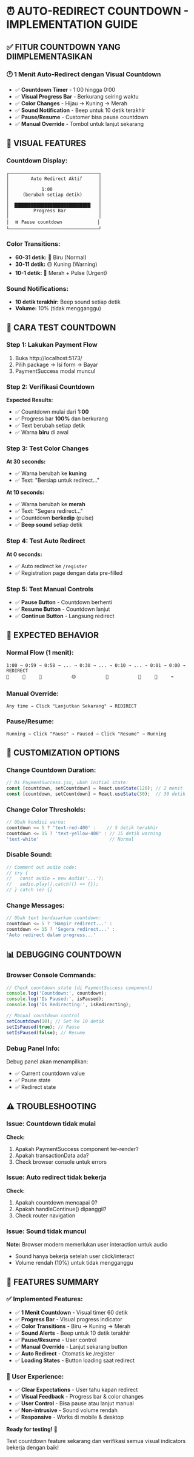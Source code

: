 # ⏰ AUTO-REDIRECT COUNTDOWN - IMPLEMENTATION GUIDE

## ✅ **FITUR COUNTDOWN YANG DIIMPLEMENTASIKAN**

### **🕐 1 Menit Auto-Redirect dengan Visual Countdown**
- ✅ **Countdown Timer** - 1:00 hingga 0:00
- ✅ **Visual Progress Bar** - Berkurang seiring waktu
- ✅ **Color Changes** - Hijau → Kuning → Merah
- ✅ **Sound Notification** - Beep untuk 10 detik terakhir
- ✅ **Pause/Resume** - Customer bisa pause countdown
- ✅ **Manual Override** - Tombol untuk lanjut sekarang

## 🎨 **VISUAL FEATURES**

### **Countdown Display:**
```
┌─────────────────────────────────┐
│        Auto Redirect Aktif      │
│                                 │
│            1:00                 │
│     (berubah setiap detik)      │
│                                 │
│  ████████████████████████████   │
│         Progress Bar            │
│                                 │
│  ⏸️ Pause countdown             │
└─────────────────────────────────┘
```

### **Color Transitions:**
- **60-31 detik:** 🔵 Biru (Normal)
- **30-11 detik:** 🟡 Kuning (Warning)
- **10-1 detik:** 🔴 Merah + Pulse (Urgent)

### **Sound Notifications:**
- **10 detik terakhir:** Beep sound setiap detik
- **Volume:** 10% (tidak mengganggu)

## 🧪 **CARA TEST COUNTDOWN**

### **Step 1: Lakukan Payment Flow**
1. Buka http://localhost:5173/
2. Pilih package → Isi form → Bayar
3. PaymentSuccess modal muncul

### **Step 2: Verifikasi Countdown**
**Expected Results:**
- ✅ Countdown mulai dari **1:00**
- ✅ Progress bar **100%** dan berkurang
- ✅ Text berubah setiap detik
- ✅ Warna **biru** di awal

### **Step 3: Test Color Changes**
**At 30 seconds:**
- ✅ Warna berubah ke **kuning**
- ✅ Text: "Bersiap untuk redirect..."

**At 10 seconds:**
- ✅ Warna berubah ke **merah**
- ✅ Text: "Segera redirect..."
- ✅ Countdown **berkedip** (pulse)
- ✅ **Beep sound** setiap detik

### **Step 4: Test Auto Redirect**
**At 0 seconds:**
- ✅ Auto redirect ke `/register`
- ✅ Registration page dengan data pre-filled

### **Step 5: Test Manual Controls**
- ✅ **Pause Button** - Countdown berhenti
- ✅ **Resume Button** - Countdown lanjut
- ✅ **Continue Button** - Langsung redirect

## 🎯 **EXPECTED BEHAVIOR**

### **Normal Flow (1 menit):**
```
1:00 → 0:59 → 0:58 → ... → 0:30 → ... → 0:10 → ... → 0:01 → 0:00 → REDIRECT
🔵     🔵     🔵           🟡           🔴           🔴     🔴     ➡️
```

### **Manual Override:**
```
Any time → Click "Lanjutkan Sekarang" → REDIRECT
```

### **Pause/Resume:**
```
Running → Click "Pause" → Paused → Click "Resume" → Running
```

## 🔧 **CUSTOMIZATION OPTIONS**

### **Change Countdown Duration:**
```javascript
// Di PaymentSuccess.jsx, ubah initial state:
const [countdown, setCountdown] = React.useState(120); // 2 menit
const [countdown, setCountdown] = React.useState(30);  // 30 detik
```

### **Change Color Thresholds:**
```javascript
// Ubah kondisi warna:
countdown <= 5 ? 'text-red-400' :    // 5 detik terakhir
countdown <= 15 ? 'text-yellow-400' : // 15 detik warning
'text-white'                          // Normal
```

### **Disable Sound:**
```javascript
// Comment out audio code:
// try {
//   const audio = new Audio('...');
//   audio.play().catch(() => {});
// } catch (e) {}
```

### **Change Messages:**
```javascript
// Ubah text berdasarkan countdown:
countdown <= 5 ? 'Hampir redirect...' :
countdown <= 15 ? 'Segera redirect...' :
'Auto redirect dalam progress...'
```

## 📊 **DEBUGGING COUNTDOWN**

### **Browser Console Commands:**
```javascript
// Check countdown state (di PaymentSuccess component)
console.log('Countdown:', countdown);
console.log('Is Paused:', isPaused);
console.log('Is Redirecting:', isRedirecting);

// Manual countdown control
setCountdown(10); // Set ke 10 detik
setIsPaused(true); // Pause
setIsPaused(false); // Resume
```

### **Debug Panel Info:**
Debug panel akan menampilkan:
- ✅ Current countdown value
- ✅ Pause state
- ✅ Redirect state

## ⚠️ **TROUBLESHOOTING**

### **Issue: Countdown tidak mulai**
**Check:**
1. Apakah PaymentSuccess component ter-render?
2. Apakah transactionData ada?
3. Check browser console untuk errors

### **Issue: Auto redirect tidak bekerja**
**Check:**
1. Apakah countdown mencapai 0?
2. Apakah handleContinue() dipanggil?
3. Check router navigation

### **Issue: Sound tidak muncul**
**Note:** Browser modern memerlukan user interaction untuk audio
- Sound hanya bekerja setelah user click/interact
- Volume rendah (10%) untuk tidak mengganggu

## 🎉 **FEATURES SUMMARY**

### **✅ Implemented Features:**
- ✅ **1 Menit Countdown** - Visual timer 60 detik
- ✅ **Progress Bar** - Visual progress indicator
- ✅ **Color Transitions** - Biru → Kuning → Merah
- ✅ **Sound Alerts** - Beep untuk 10 detik terakhir
- ✅ **Pause/Resume** - User control
- ✅ **Manual Override** - Lanjut sekarang button
- ✅ **Auto Redirect** - Otomatis ke /register
- ✅ **Loading States** - Button loading saat redirect

### **🎯 User Experience:**
- ✅ **Clear Expectations** - User tahu kapan redirect
- ✅ **Visual Feedback** - Progress bar & color changes
- ✅ **User Control** - Bisa pause atau lanjut manual
- ✅ **Non-intrusive** - Sound volume rendah
- ✅ **Responsive** - Works di mobile & desktop

**Ready for testing!** 🚀

Test countdown feature sekarang dan verifikasi semua visual indicators bekerja dengan baik!
